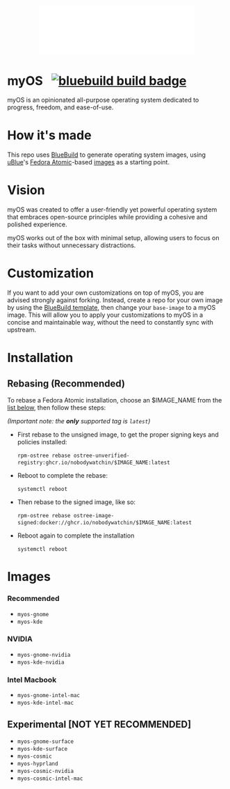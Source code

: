 <p align="center">
  <a href="https://github.com/nobodywatchin/myOS">
    <img src="/files/shared/usr/share/pixmaps/fedora-logo.png" href="https://github.com/nobodywatchin/myOS" width=360 />
  </a>
</p>

# myOS &nbsp; [![bluebuild build badge](https://github.com/nobodywatchin/myOS/actions/workflows/build.yml/badge.svg)](https://github.com/nobodywatchin/myOS/actions/workflows/build.yml)

myOS is an opinionated all-purpose operating system dedicated to progress, freedom, and ease-of-use.

# How it's made

This repo uses [BlueBuild](https://blue-build.org/) to generate operating system images, using [uBlue](https://universal-blue.org)'s [Fedora Atomic](https://fedoraproject.org/atomic-desktops/)-based [images](https://github.com/orgs/ublue-os/packages?repo_name=main) as a starting point. 

# Vision

myOS was created to offer a user-friendly yet powerful operating system that embraces open-source principles while providing a cohesive and polished experience. 

myOS works out of the box with minimal setup, allowing users to focus on their tasks without unnecessary distractions.

# Customization

If you want to add your own customizations on top of myOS, you are advised strongly against forking. Instead, create a repo for your own image by using the [BlueBuild template](https://github.com/blue-build/template), then change your `base-image` to a myOS image. This will allow you to apply your customizations to myOS in a concise and maintainable way, without the need to constantly sync with upstream. 

# Installation

## Rebasing (Recommended)

To rebase a Fedora Atomic installation, choose an $IMAGE_NAME from the [list below](README.md#images-userns), then follow these steps:

*(Important note: the **only** supported tag is `latest`)*

- First rebase to the unsigned image, to get the proper signing keys and policies installed:
  ```
  rpm-ostree rebase ostree-unverified-registry:ghcr.io/nobodywatchin/$IMAGE_NAME:latest
  ```
- Reboot to complete the rebase:
  ```
  systemctl reboot
  ```
- Then rebase to the signed image, like so:
  ```
  rpm-ostree rebase ostree-image-signed:docker://ghcr.io/nobodywatchin/$IMAGE_NAME:latest
  ```
- Reboot again to complete the installation
  ```
  systemctl reboot
  ```

# Images
### Recommended
- `myos-gnome`
- `myos-kde`
### NVIDIA 
- `myos-gnome-nvidia`
- `myos-kde-nvidia`
### Intel Macbook
- `myos-gnome-intel-mac`
- `myos-kde-intel-mac`
## Experimental [NOT YET RECOMMENDED]
- `myos-gnome-surface`
- `myos-kde-surface`
- `myos-cosmic`
- `myos-hyprland`
- `myos-cosmic-nvidia`
- `myos-cosmic-intel-mac`
